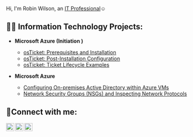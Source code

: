 Hi, I'm Robin Wilson, an <a href="https://https://www.linkedin.com/in/robin-wilson-357018158?lipi=urn%3Ali%3Apage%3Ad_flagship3_profile_view_base_contact_details%3B5AgLiy2%2FT76mxmUA4P5AMQ%3D%3D">IT Professional</a>☺</h1>

<h2>👨‍💻 Information Technology Projects:</h2>

- <b> Microsoft Azure  (Initiation )</b>

  - [osTicket: Prerequisites and Installation](https://github.com/joshmadakorcc/osticket-prereqs)
  - [osTicket: Post-Installation Configuration](https://github.com/joshmadakorcc/post-install-config)
  - [osTicket: Ticket Lifecycle Examples](https://github.com/joshmadakorcc/ticket-lifecycle)
- <b>Microsoft Azure</b>
  - [Configuring On-premises Active Directory within Azure VMs](https://github.com/joshmadakorcc/configure-ad)
  - [Network Security Groups (NSGs) and Inspecting Network Protocols](https://github.com/joshmadakorcc/azure-network-protocols)

<h2>🤳Connect with me:</h2>

[<img align="left" alt="Josh | Twitter" width="22px" src="https://cdn.jsdelivr.net/npm/simple-icons@v3/icons/twitter.svg" />][twitter]
[<img align="left" alt="Josh | LinkedIn" width="22px" src="https://cdn.jsdelivr.net/npm/simple-icons@v3/icons/linkedin.svg" />][linkedin]
[<img align="left" alt="Josh | Instagram" width="22px" src="https://cdn.jsdelivr.net/npm/simple-icons@v3/icons/instagram.svg" />][instagram]

[twitter]: https://twitter.com/Josh
[instagram]: https://www.instagram.com/Josh
[linkedin]: https://linkedin.com/in/Josh
